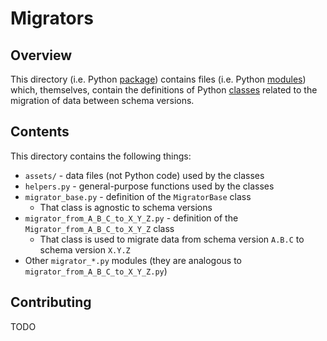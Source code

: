 # Migrators

## Overview

This directory (i.e. Python [package](https://docs.python.org/3/tutorial/modules.html#packages)) contains
files (i.e. Python [modules](https://docs.python.org/3/tutorial/modules.html#modules)) which, themselves, contain
the definitions of Python [classes](https://docs.python.org/3/tutorial/classes.html) related to the migration of data between schema versions.

## Contents

This directory contains the following things:

- `assets/` - data files (not Python code) used by the classes
- `helpers.py` - general-purpose functions used by the classes
- `migrator_base.py` - definition of the `MigratorBase` class
    - That class is agnostic to schema versions
- `migrator_from_A_B_C_to_X_Y_Z.py` - definition of the `Migrator_from_A_B_C_to_X_Y_Z` class
    - That class is used to migrate data from schema version `A.B.C` to schema version `X.Y.Z`  
- Other `migrator_*.py` modules (they are analogous to `migrator_from_A_B_C_to_X_Y_Z.py`)

## Contributing

TODO